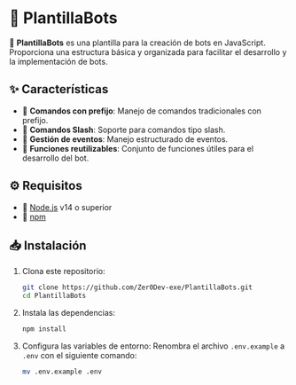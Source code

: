 # 🤖 PlantillaBots

🚀 **PlantillaBots** es una plantilla para la creación de bots en JavaScript. Proporciona una estructura básica y organizada para facilitar el desarrollo y la implementación de bots.

## ✨ Características

- 🔹 **Comandos con prefijo**: Manejo de comandos tradicionales con prefijo.
- 🔹 **Comandos Slash**: Soporte para comandos tipo slash.
- 🔹 **Gestión de eventos**: Manejo estructurado de eventos.
- 🔹 **Funciones reutilizables**: Conjunto de funciones útiles para el desarrollo del bot.

## ⚙️ Requisitos

- 📌 [Node.js](https://nodejs.org/) v14 o superior
- 📌 [npm](https://www.npmjs.com/)

## 📥 Instalación

1. Clona este repositorio:

   ```bash
   git clone https://github.com/Zer0Dev-exe/PlantillaBots.git
   cd PlantillaBots

2. Instala las dependencias:
   ```bash
   npm install

3. Configura las variables de entorno:
    Renombra el archivo `.env.example` a `.env` con el siguiente comando:
    ```bash
    mv .env.example .env